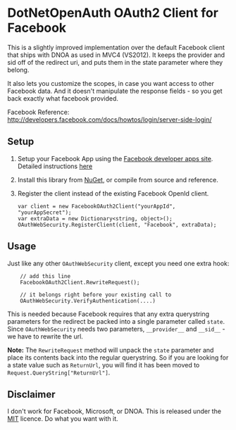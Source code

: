 DotNetOpenAuth OAuth2 Client for Facebook
======================================

This is a slightly improved implementation over the default Facebook client that ships with DNOA as used in MVC4 (VS2012).
It keeps the provider and sid off of the redirect uri, and puts them in the state parameter where they belong.

It also lets you customize the scopes, in case you want access to other Facebook data.  And it doesn't manipulate
the response fields - so you get back exactly what facebook provided.

Facebook Reference: http://developers.facebook.com/docs/howtos/login/server-side-login/

## Setup

 1. Setup your Facebook App using the [Facebook developer apps site](https://developers.facebook.com/apps).
    Detailed instructions [here](http://ben.onfabrik.com/posts/oauth-providers#facebook)

 2. Install this library from [NuGet](https://nuget.org/packages/DotNetOpenAuth.FacebookOAuth2), or compile from source and reference.

 3. Register the client instead of the existing Facebook OpenId client.

        var client = new FacebookOAuth2Client("yourAppId", "yourAppSecret");
        var extraData = new Dictionary<string, object>();
        OAuthWebSecurity.RegisterClient(client, "Facebook", extraData);

## Usage

Just like any other `OAuthWebSecurity` client, except you need one extra hook:

        // add this line
        FacebookOAuth2Client.RewriteRequest();

        // it belongs right before your existing call to
        OAuthWebSecurity.VerifyAuthentication(....)

This is needed because Facebook requires that any extra querystring parameters for the
redirect be packed into a single parameter called `state`.  Since `OAuthWebSecurity` needs
two parameters, `__provider__` and `__sid__` - we have to rewrite the url.

**Note:** The `RewriteRequest` method will unpack the `state` parameter and place its contents back into the regular querystring.
So if you are looking for a state value such as `ReturnUrl`, you will find it has been moved to `Request.QueryString["ReturnUrl"]`.


## Disclaimer

I don't work for Facebook, Microsoft, or DNOA.  This is released under the [MIT](LICENCE.txt) licence.  Do what you want with it.
